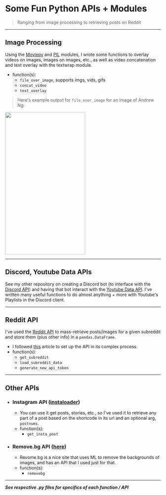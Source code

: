 # Some Fun Python APIs + Modules

> Ranging from image processing to retrieving posts on Reddit
---
## Image Processing

Using the [Moviepy](https://moviepy.readthedocs.io/en/latest/) and [PIL](https://pillow.readthedocs.io/en/stable/) modules, I wrote some functions to overlay videos on images, images on images, etc., as well as video concatenation and text overlay with the textwrap module.
- function(s):
  - `file_over_image`, supports imgs, vids, gifs
  - `concat_video`
  - `text_overlay`
>Here's example output for `file_over_image` for an image of Andrew Ng:

<img src="https://user-images.githubusercontent.com/69357099/132138683-8378b1d7-8073-46c5-ab5b-579772f88fb5.png" width="259" height="460">

---
## Discord, Youtube Data APIs

See my other repository on creating a Discord bot (to interface with the [Discord API](https://discordpy.readthedocs.io/en/stable/api.html)) and having that bot interact with the [Youtube Data API](https://developers.google.com/youtube/v3). I've written many useful functions to do almost anything + more with Youtube's Playlists in the Discord client.

---
## Reddit API

I've used the [Reddit API](https://www.reddit.com/dev/api/) to mass-retrieve posts/images for a given subreddit and store them (plus other info) in a `pandas.DataFrame`.
- I followed [this](https://towardsdatascience.com/how-to-use-the-reddit-api-in-python-5e05ddfd1e5c) article to set up the API in its complex process.
- function(s):
  - `get_subreddit`
  - `load_subreddit_data`
  - `generate_new_api_token`

---
## Other APIs

- ### Instagram API ([instaloader](https://instaloader.github.io))
  - You can use it get posts, stories, etc., so I've used it to retrieve any part of a post based on the shortcode in its url and an optional arg, `postnums`.
  - function(s):
    - `get_insta_post`


- ### Remove.bg API ([here](https://www.remove.bg/api#remove-background))
  - Revome.bg is a nice site that uses ML to remove the backgrounds of images, and has an API that I used just for that.
  - function(s):
    - `removebg`
    
---

***See respective .py files for specifics of each function / API***
